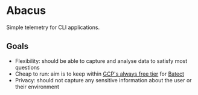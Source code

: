 # Abacus

Simple telemetry for CLI applications.

## Goals

* Flexibility: should be able to capture and analyse data to satisfy most questions
* Cheap to run: aim is to keep within [GCP's always free tier](https://cloud.google.com/free/docs/gcp-free-tier#always-free) for [Batect](https://github.com/batect/batect)
* Privacy: should not capture any sensitive information about the user or their environment
